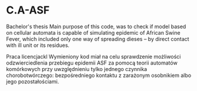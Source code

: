 # C.A-ASF
Bachelor's thesis
Main purpose of this code, was to check if model based on cellular automata is capable of simulating epidemic of African Swine Fever, which included only one way of spreading dieses – by direct contact with ill unit or its residues.

Praca licencjackl
Wymieniony kod miał na celu sprawdzenie możliwości odzwierciedlenia przebiegu epidemii ASF za pomocą teorii automatów komórkowych przy uwzględnieniu tylko jednego czynnika chorobotwórczego: bezpośredniego kontaktu z zarażonym osobnikiem albo jego pozostałościami.
